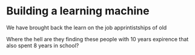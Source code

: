 # Building a learning machine

We have brought back the learn on the job apprintistships of old

Where the hell are they finding these people with 10 years expirence that also spent 8 years in school?
